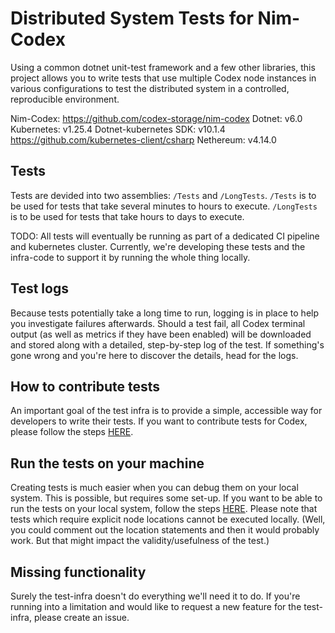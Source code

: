 # Distributed System Tests for Nim-Codex


Using a common dotnet unit-test framework and a few other libraries, this project allows you to write tests that use multiple Codex node instances in various configurations to test the distributed system in a controlled, reproducible environment.


Nim-Codex: https://github.com/codex-storage/nim-codex
Dotnet: v6.0
Kubernetes: v1.25.4
Dotnet-kubernetes SDK: v10.1.4 https://github.com/kubernetes-client/csharp
Nethereum: v4.14.0

## Tests
Tests are devided into two assemblies: `/Tests` and `/LongTests`.
`/Tests` is to be used for tests that take several minutes to hours to execute.
`/LongTests` is to be used for tests that take hours to days to execute.

TODO: All tests will eventually be running as part of a dedicated CI pipeline and kubernetes cluster. Currently, we're developing these tests and the infra-code to support it by running the whole thing locally.

## Test logs
Because tests potentially take a long time to run, logging is in place to help you investigate failures afterwards. Should a test fail, all Codex terminal output (as well as metrics if they have been enabled) will be downloaded and stored along with a detailed, step-by-step log of the test. If something's gone wrong and you're here to discover the details, head for the logs.

## How to contribute tests
An important goal of the test infra is to provide a simple, accessible way for developers to write their tests. If you want to contribute tests for Codex, please follow the steps [HERE](/CONTRIBUTINGTESTS.MD).

## Run the tests on your machine
Creating tests is much easier when you can debug them on your local system. This is possible, but requires some set-up. If you want to be able to run the tests on your local system, follow the steps [HERE](/LOCALSETUP.MD). Please note that tests which require explicit node locations cannot be executed locally. (Well, you could comment out the location statements and then it would probably work. But that might impact the validity/usefulness of the test.)

## Missing functionality
Surely the test-infra doesn't do everything we'll need it to do. If you're running into a limitation and would like to request a new feature for the test-infra, please create an issue.
